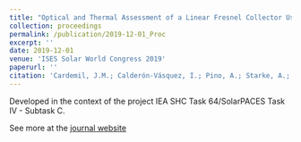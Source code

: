 ```yaml
---
title: "Optical and Thermal Assessment of a Linear Fresnel Collector Using a Minichannel Absorber Tube for Medium Temperature Applications"
collection: proceedings
permalink: /publication/2019-12-01_Proc
excerpt: ''
date: 2019-12-01
venue: 'ISES Solar World Congress 2019'
paperurl: ''
citation: 'Cardemil, J.M.; Calderón-Vásquez, I.; Pino, A.; Starke, A.; Wolde, I.; Felbol, C.; Lemos, L.F.L.; Bonini, V.; Arias, I.; Iñigo-Labairu, J.; Dersch, J.; Escobar, R. &quot;Assessing the Uncertainties of Simulation Approaches for Solar Thermal Systems Coupled to Industrial Processes.&quot; <i>Energies 2022, 15, 3333</i>. https://doi.org/10.3390/en15093333'
---
```


Developed in the context of the project IEA SHC Task 64/SolarPACES Task IV - Subtask C.

See more at the [journal website](https://www.mdpi.com/1996-1073/15/9/3333)

